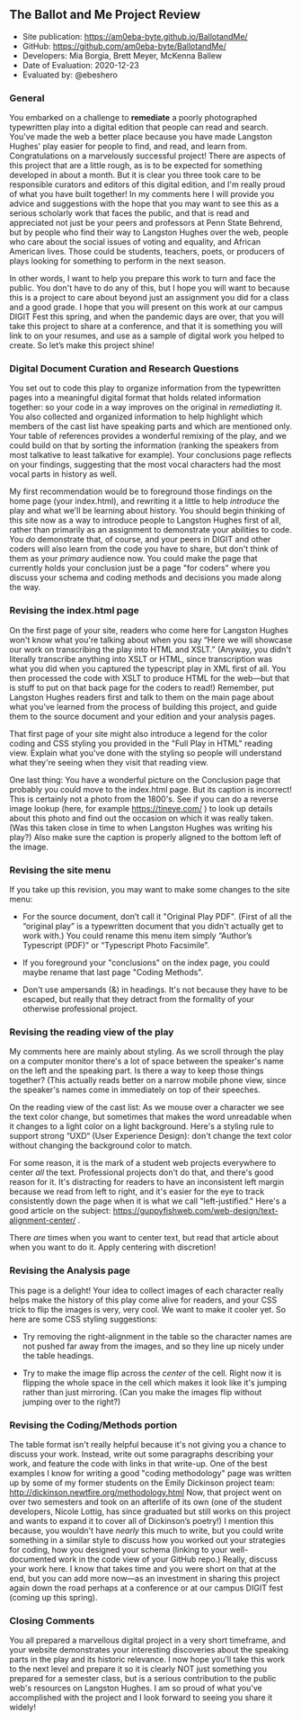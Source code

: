 ## The Ballot and Me Project Review


* Site publication: <https://am0eba-byte.github.io/BallotandMe/>
* GitHub: <https://github.com/am0eba-byte/BallotandMe/>
* Developers: Mia Borgia, Brett Meyer, McKenna Ballew 
* Date of Evaluation: 2020-12-23
* Evaluated by: @ebeshero

### General  
You embarked on a challenge to **remediate** a poorly photographed typewritten play into a digital edition that people can read and search. You've made the web a better place because you have made Langston Hughes' play easier for people to find, and read, and learn from. Congratulations on a marvelously successful project! There are aspects of this project that are a little rough, as is to be expected for something developed in about a month. But it is clear you three took care to be responsible curators and editors of this digital edition, and I'm really proud of what you have built together! In my comments here I will provide you advice and suggestions with the hope that you may want to see this as a serious scholarly work that faces the public, and that is read and appreciated not just be your peers and professors at Penn State Behrend, but by people who find their way to Langston Hughes over the web, people who care about the social issues of voting and equality, and African American lives. Those could be students, teachers, poets, or producers of plays looking for something to perform in the next season. 

In other words, I want to help you prepare this work to turn and face the public. You don't have to do any of this, but I hope you will want to because this is a project to care about beyond just an assignment you did for a class and a good grade. I hope that you will present on this work at our campus DIGIT Fest this spring, and when the pandemic days are over, that you will take this project to share at a conference, and that it is something you will link to on your resumes, and use as a sample of digital work you helped to create. So let’s make this project shine!  

### Digital Document Curation and Research Questions
You set out to code this play to organize information from the typewritten pages into a meaningful digital format that holds related information together: so your code in a way improves on the original in *remediating* it. You also collected and organized information to help highlight which members of  the cast list have speaking parts and which are mentioned only. Your table of references provides a wonderful remixing of the play, and we could build on that by sorting the information (ranking the speakers from most talkative to least talkative for example). Your conclusions page reflects on your findings, suggesting that the most vocal characters had the most vocal parts in history as well.

My first recommendation would be to foreground those findings on the home page (your index.html), and rewriting it a little to help *introduce* the play and what we'll be learning about history. You should begin thinking of this site now as a way to introduce people to Langston Hughes first of all, rather than primarily as an assignment to demonstrate your abilities to code. You *do* demonstrate that, of course, and your peers in DIGIT and other coders will also learn from the code you have to share, but don't think of them as your *primary* audience now. You could make the page that currently holds your conclusion just be a page "for coders" where you discuss your schema and coding methods and decisions you made along the way.

### Revising the index.html page

On the first page of your site, readers who come here for Langston Hughes won't know what you're talking about when you say “Here we will showcase our work on transcribing the play into HTML and XSLT.” (Anyway, you didn't literally transcribe anything into XSLT or HTML, since transcription was what you did when you captured the typescript play in XML first of all. You then processed the code with XSLT to produce HTML for the web—but that is stuff to put on that back page for the coders to read!) Remember, put Langston Hughes readers first and talk to them on the main page about what you've learned from the process of building this project, and guide them to the source document and your edition and your analysis pages.

That first page of your site might also introduce a legend for the color coding and CSS styling you provided in the "Full Play in HTML" reading view. Explain what you've done with the styling so people will understand what they're seeing when they visit that reading view.

One last thing: You have a wonderful picture on the Conclusion page that probably you could move to the index.html page. But its caption is incorrect! This is certainly not a photo from the 1800's. See if you can do a reverse image lookup (here, for example https://tineye.com/ ) to look up details about this photo and find out the occasion on which it was really taken. (Was this taken close in time to when Langston Hughes was writing his play?) Also make sure the caption is properly aligned to the bottom left of the image. 

### Revising the site menu

If you take up this revision, you may want to make some changes to the site menu: 

* For the source document, don’t call it "Original Play PDF". (First of all the “original play” is a typewritten document that you didn't actually get to work with.) You could rename this menu item simply “Author’s Typescript (PDF)” or “Typescript Photo Facsimile”. 

* If you foreground your "conclusions" on the index page, you could maybe rename that last page "Coding Methods".

* Don't use ampersands (&) in headings. It's not because they have to be escaped, but really that they detract from the formality of your otherwise professional project.

### Revising the reading view of the play

My comments here are mainly about styling. As we scroll through the play on a computer monitor there's a lot of space between the speaker's name on the left and the speaking part. Is there a way to keep those things together? (This actually reads better on a narrow mobile phone view, since the speaker's names come in immediately on top of their speeches.

On the reading view of the cast list: As we mouse over a character we see the text color change, but sometimes that makes the word unreadable when it changes to a light color on a light background. Here's a styling rule to support strong “UXD“ (User Experience Design): don't change the text color without changing the background color to match. 

For some reason, it is the mark of a student web projects everywhere to center *all* the text. Professional projects don't do that, and there's good reason for it. It's distracting for readers to have an inconsistent left margin because we read from left to right, and it's easier for the eye to track consistently down the page when it is what we call "left-justified." Here's a good article on the subject: <https://guppyfishweb.com/web-design/text-alignment-center/> . 

There *are* times when you want to center text, but read that article about when you want to do it. Apply centering with discretion! 

### Revising the Analysis page

This page is a delight! Your idea to collect images of each character really helps make the history of this play come alive for readers, and your CSS trick to flip the images is very, very cool. We want to make it cooler yet. So here are some CSS styling suggestions:

* Try removing the right-alignment in the table so the character names are not pushed far away from the images, and so they line up nicely under the table headings.

* Try to make the image flip across the *center* of the cell. Right now it is flipping the whole space in the cell which makes it look like it's jumping rather than just mirroring. (Can you make the images flip without jumping over to the right?)

### Revising the Coding/Methods portion
The table format isn't really helpful because it's not giving you a chance to discuss your work. Instead, write out some paragraphs describing your work, and feature the code with links in that write-up. One of the best examples I know for writing a good "coding methodology" page was written up by some of my former students on the Emily Dickinson project team: <http://dickinson.newtfire.org/methodology.html>
Now, that project went on over two semesters and took on an afterlife of its own (one of the student developers, Nicole Lottig, has since graduated but still works on this project and wants to expand it to cover all of Dickinson’s poetry!) I mention this because, you wouldn't have *nearly* this much to write, but you could write something in a similar style to discuss how you worked out your strategies for coding, how you designed your schema (linking to your well-documented work in the code view of your GitHub repo.) Really, discuss your work here. I know that takes time and you were short on that at the end, but you can add more now—as an investment in sharing this project again down the road perhaps at a conference or at our campus DIGIT fest (coming up this spring). 

### Closing Comments
You all prepared a marvellous digital project in a very short timeframe, and your website demonstrates your interesting discoveries about the speaking parts in the play and its historic relevance. I now hope you’ll take this work to the next level and prepare it so it is clearly NOT just something you prepared for a semester class, but is a serious contribution to the public web's resources on Langston Hughes. I am so proud of what you've accomplished with the project and I look forward to seeing you share it widely! 

